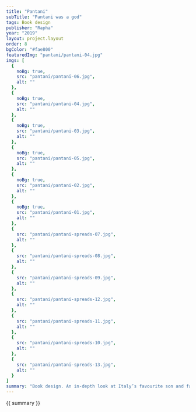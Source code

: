 ```yaml
---
title: "Pantani"
subTitle: "Pantani was a god"
tags: Book design
publisher: "Rapha"
year: "2019"
layout: project.layout
order: 8
bgColor: "#fae800"
featuredImg: "pantani/pantani-04.jpg"
imgs: [
  {
    noBg: true,
    src: "pantani/pantani-06.jpg",
    alt: ""
  },
  {
    noBg: true,
    src: "pantani/pantani-04.jpg",
    alt: ""
  },
  {
    noBg: true,
    src: "pantani/pantani-03.jpg",
    alt: ""
  },
  {
    noBg: true,
    src: "pantani/pantani-05.jpg",
    alt: ""
  },
  {
    noBg: true,
    src: "pantani/pantani-02.jpg",
    alt: ""
  },
  {
    noBg: true,
    src: "pantani/pantani-01.jpg",
    alt: ""
  },
  {
    src: "pantani/pantani-spreads-07.jpg",
    alt: ""
  },
  {
    src: "pantani/pantani-spreads-08.jpg",
    alt: ""
  },
  {
    src: "pantani/pantani-spreads-09.jpg",
    alt: ""
  },
  {
    src: "pantani/pantani-spreads-12.jpg",
    alt: ""
  },
  {
    src: "pantani/pantani-spreads-11.jpg",
    alt: ""
  },
  {
    src: "pantani/pantani-spreads-10.jpg",
    alt: ""
  },
  {
    src: "pantani/pantani-spreads-13.jpg",
    alt: ""
  }
]
summary: "Book design. An in-depth look at Italy’s favourite son and fated hero, Marco Pantani. Published by Rapha"
---
```


{{ summary }}